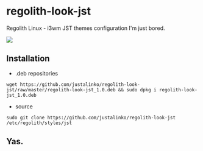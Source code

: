 # regolith-look-jst
Regolith Linux - i3wm JST themes configuration
I'm just bored.

<img src="screnshoot.png">


## Installation

- .deb repositories
``` 
wget https://github.com/justalinko/regolith-look-jst/raw/master/regolith-look-jst_1.0.deb && sudo dpkg i regolith-look-jst_1.0.deb 
```

- source

```
sudo git clone https://github.com/justalinko/regolith-look-jst /etc/regolith/styles/jst

```


## Yas.
